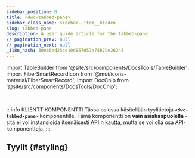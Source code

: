 ```yaml
---
sidebar_position: 0
title: <dwc-tabbed-pane>
sidebar_class_name: sidebar--item__hidden
slug: tabbed-pane
description: A user guide article for the tabbed-pane
// pagination_prev: null
// pagination_next: null
_i18n_hash: 30ec6ed25ce10d857057e74b7be26243
---
```

import TableBuilder from '@site/src/components/DocsTools/TableBuilder';
import FiberSmartRecordIcon from '@mui/icons-material/FiberSmartRecord';
import DocChip from '@site/src/components/DocsTools/DocChip';

<DocChip chip='shadow' />

<br />

:::info KLIENTTIKOMPONENTTI
Tässä osiossa käsitellään tyylitietoja **`<dwc-tabbed-pane>`** komponentille. Tämä komponentti on **vain asiakaspuolella** - sitä ei voi instansioida itsenäisesti API:n kautta, mutta se voi olla osa API-komponentteja.
:::

## Tyylit {#styling}

<TableBuilder name="dwc-tabbed-pane" clientComponent />

